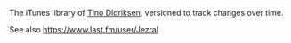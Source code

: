 The iTunes library of [Tino Didriksen](mailto:mail@tinodidriksen.com), versioned to track changes over time.

See also https://www.last.fm/user/Jezral
